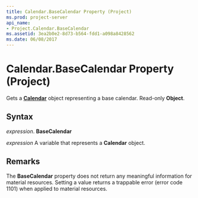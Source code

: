 ```yaml
---
title: Calendar.BaseCalendar Property (Project)
ms.prod: project-server
api_name:
- Project.Calendar.BaseCalendar
ms.assetid: 3ea2b0e2-8d73-b564-fdd1-a098a8428562
ms.date: 06/08/2017
---
```



# Calendar.BaseCalendar Property (Project)

Gets a **[Calendar](calendar-object-project.md)** object representing a base calendar. Read-only **Object**.


## Syntax

 _expression_. **BaseCalendar**

 _expression_ A variable that represents a **Calendar** object.


## Remarks

The **BaseCalendar** property does not return any meaningful information for material resources. Setting a value returns a trappable error (error code 1101) when applied to material resources.


